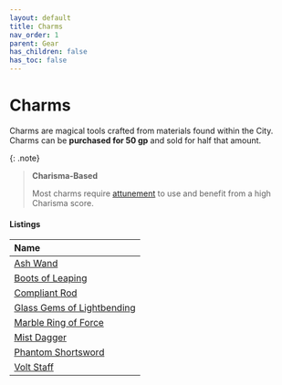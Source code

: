 ```yaml
---
layout: default
title: Charms
nav_order: 1
parent: Gear
has_children: false
has_toc: false
---
```


# Charms

Charms are magical tools crafted from materials found within the City. Charms can be **purchased for 50 gp** and sold for half that amount.

{: .note}
> **Charisma-Based**
>
> Most charms require [attunement](../adventuring/attunement) to use and benefit from a high Charisma score. 

#### Listings

| Name                                                                               |
| :--------------------------------------------------------------------------------- |
| [Ash Wand](../../data/magic_items/ash_wand)                                     |
| [Boots of Leaping](../../data/magic_items/boots_of_leaping)                     |
| [Compliant Rod](../../data/magic_items/compliant_rod)                           |
| [Glass Gems of Lightbending](../../data/magic_items/glass_gems_of_lightbending) |
| [Marble Ring of Force](../../data/magic_items/marble_ring_of_force)             |
| [Mist Dagger](../../data/magic_items/mist_dagger)                               |
| [Phantom Shortsword](../../data/magic_items/phantom_shortsword)                         |
| [Volt Staff](../../data/magic_items/volt_staff)                                 |

